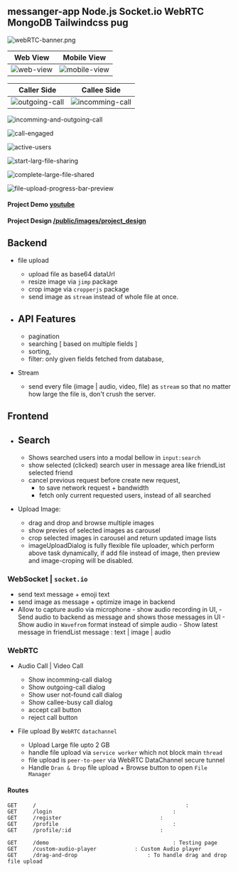 ## messanger-app Node.js Socket.io WebRTC MongoDB Tailwindcss pug

![webRTC-banner.png](https://github.com/JavaScriptForEverything/messenger/blob/master/public/images/webRTC-banner.png)



| Web View            	| Mobile View            |
| ---------------------- | ---------------------- |
| ![web-view](https://github.com/JavaScriptForEverything/messenger/blob/master/public/images/project_design/page/web/home-page.png) | ![mobile-view](https://github.com/JavaScriptForEverything/messenger/blob/master/public/images/project_design/page/mobile/home-page-with-left-panel.png) | 



| Caller Side            | Callee Side            |
| ---------------------- | ---------------------- |
| ![outgoing-call](https://github.com/JavaScriptForEverything/messenger/blob/master/public/images/project_design/caller-side-outgoing-call.png) | ![incomming-call](https://github.com/JavaScriptForEverything/messenger/blob/master/public/images/project_design/callee-side-incomming-call.png) |

![incomming-and-outgoing-call](https://github.com/JavaScriptForEverything/messenger/blob/master/public/images/project_design/incomming-outgoing-dialog.png)


![call-engaged](https://github.com/JavaScriptForEverything/messenger/blob/master/public/images/project_design/called-engaged.png)

![active-users](https://github.com/JavaScriptForEverything/messenger/blob/master/public/images/project_design/active-users.png)

![start-larg-file-sharing](https://github.com/JavaScriptForEverything/messenger/blob/master/public/images/project_design/start-larg-file-sharing.png)

![complete-large-file-shared](https://github.com/JavaScriptForEverything/messenger/blob/master/public/images/project_design/complete-large-file-shared.png)


![file-upload-progress-bar-preview](https://github.com/JavaScriptForEverything/messenger/blob/master/public/images/project_design/file-upload-progress-bar.png)


#### Project Demo 	[youtube](https://youtu.be/kSjMMZKbKgQ)

#### Project Design 	[/public/images/project_design](https://github.com/JavaScriptForEverything/messenger/tree/master/public/images/project_design)






## Backend
- file upload
	- upload file as base64 dataUrl 
	- resize image via `jimp` package
	- crop image via `cropperjs` package
	- send image as `stream` instead of whole file at once.

- API Features
	- 
	- pagination
	- searching 	[ based on multiple fields ]
	- sorting,
	- filter: only given fields fetched from database,

- Stream
	- send every file (image | audio, video, file) as `stream` so that no matter how large the file is, don't crush the server.





## Frontend
- Search
	- 
	- Shows searched users into a modal bellow in `input:search`
	- show selected (clicked) search user in message area like friendList selected friend
	- cancel previous request before create new request, 
		- to save network request + bandwidth
		- fetch only current requested users, instead of all searched 

- Upload Image:
	- drag and drop and browse multiple images
	- show previes of selected images as carousel
	- crop selected images in carousel and return updated image lists
	- imageUploadDialog is fully flexible file uploader, which perform above task dynamically, if add file instead of image, then preview and image-croping will be disabled. 



### WebSocket | `socket.io`
- send text message + emoji text 
- send image as message + optimize image in backend
- Allow to capture audio via microphone
		- show audio recording in UI, 
		- Send audio to backend as message and shows those messages in UI
		- Show audio in `Wavefrom` format instead of simple audio 
		- Show latest message in friendList message : text | image | audio 


### WebRTC
- Audio Call | Video Call
	- Show incomming-call dialog
	- Show outgoing-call dialog
	- Show user not-found call dialog
	- Show callee-busy call dialog
	- accept call button
	- reject call button

- File upload By `WebRTC` `datachannel`
	- Upload Large file upto 2 GB 
	- handle file upload via `service worker` which not block main `thread`
	- file upload is `peer-to-peer` via WebRTC DataChannel secure tunnel
	- Handle `Dran & Drop` file upload + Browse button to open `File Manager`


#### Routes
```
GET 	/ 												: 
GET 	/login 										: 
GET 	/register 								: 
GET 	/profile 									:
GET 	/profile/:id 							:

GET 	/demo 	 									: Testing page
GET 	/custom-audio-player 	 		: Custom Audio player 
GET 	/drag-and-drop 	 					: To handle drag and drop file upload
```

